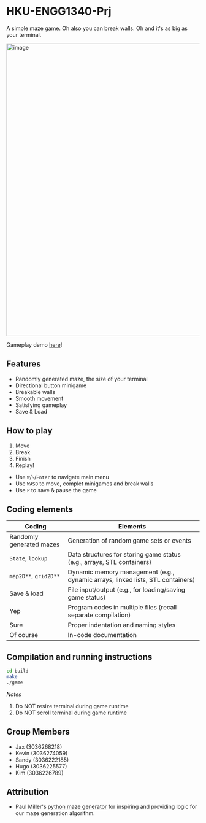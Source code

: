 # HKU-ENGG1340-Prj

A simple maze game. Oh also you can break walls. Oh and it's as big as your terminal.

<img width="763" alt="image" src="https://github.com/EnhancedJax/HKU-ENGG1340-Prj/assets/80020581/843d6f7d-119b-4ae4-ae88-b9cc9331c6c3">

Gameplay demo [here](https://connecthkuhk-my.sharepoint.com/:v:/g/personal/enhanjax_connect_hku_hk/EYksp2tpznBNp7xgifFYfiEB93MZzN7DHTvgsQctzYIcEQ?nav=eyJyZWZlcnJhbEluZm8iOnsicmVmZXJyYWxBcHAiOiJPbmVEcml2ZUZvckJ1c2luZXNzIiwicmVmZXJyYWxBcHBQbGF0Zm9ybSI6IldlYiIsInJlZmVycmFsTW9kZSI6InZpZXciLCJyZWZlcnJhbFZpZXciOiJNeUZpbGVzTGlua0NvcHkifX0&e=cKgLle)!

## Features

- Randomly generated maze, the size of your terminal
- Directional button minigame
- Breakable walls
- Smooth movement
- Satisfying gameplay
- Save & Load

## How to play

1. Move
2. Break
3. Finish
4. Replay!

- Use `W`/`S`/`Enter` to navigate main menu
- Use `WASD` to move, complet minigames and break walls
- Use `P` to save & pause the game

## Coding elements

| Coding                   | Elements                                                                       |
| ------------------------ | ------------------------------------------------------------------------------ |
| Randomly generated mazes | Generation of random game sets or events                                       |
| `State`, `lookup`        | Data structures for storing game status (e.g., arrays, STL containers)         |
| `map2D**`, `grid2D**`    | Dynamic memory management (e.g., dynamic arrays, linked lists, STL containers) |
| Save & load              | File input/output (e.g., for loading/saving game status)                       |
| Yep                      | Program codes in multiple files (recall separate compilation)                  |
| Sure                     | Proper indentation and naming styles                                           |
| Of course                | In-code documentation                                                          |

## Compilation and running instructions

```zsh
cd build
make
./game
```

_Notes_

1. Do NOT resize terminal during game runtime
2. Do NOT scroll terminal during game runtime

## Group Members

- Jax (3036268218)
- Kevin (3036274059)
- Sandy (3036222185)
- Hugo (3036225577)
- Kim (3036226789)

## Attribution

- Paul Miller's [python maze generator](https://github.com/138paulmiller/PyMaze/blob/master/maze.py) for inspiring and providing logic for our maze generation algorithm.
